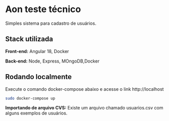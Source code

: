 
# Aon teste técnico

Simples sistema para cadastro de usuários.

## Stack utilizada

**Front-end:** Angular 18, Docker

**Back-end:** Node, Express, MOngoDB,Docker


## Rodando localmente

Execute o comando docker-compose abaixo e acesse o link http://localhost

```bash
sudo docker-compose up
```

**Importando de arquivo CVS:** Existe um arquivo chamado usuarios.csv com alguns exemplos de usuários.

